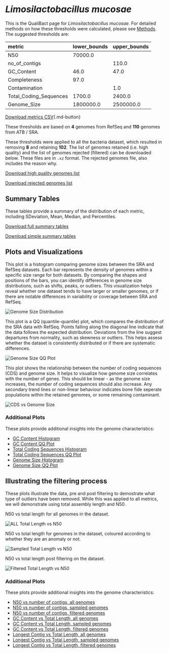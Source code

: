 # *Limosilactobacillus mucosae*

This is the QualiBact page for *Limosilactobacillus mucosae*. For detailed methods on how these thresholds were calculated, please see [Methods](../../methods.md).
The suggested thresholds are: 

| metric                 | lower_bounds   | upper_bounds   |
|:-----------------------|:---------------|:---------------|
| N50                    | 70000.0        |                |
| no_of_contigs          |                | 110.0          |
| GC_Content             | 46.0           | 47.0           |
| Completeness           | 97.0           |                |
| Contamination          |                | 1.0            |
| Total_Coding_Sequences | 1700.0         | 2400.0         |
| Genome_Size            | 1800000.0      | 2500000.0      |

[Download metrics CSV](Limosilactobacillus_mucosae_metrics.csv){.md-button}


These thresholds are based on **4** genomes from RefSeq and **110** genomes from ATB / SRA.

These thresholds were applied to all the bacteria dataset, which resulted in removing **8** and retaining **102**.
The list of genomes retained (i.e. high quality) and the list of genomes rejected (filtered) can be downloaded below. These files are in `.xz` format. The rejected genomes file, also includes the reason why.

[Download high quality genomes list](Limosilactobacillus_mucosae_high_quality_genomes.csv.xz)


[Download rejected genomes list](Limosilactobacillus_mucosae_filtered_out_genomes.csv.xz)



## Summary Tables
These tables provide a summary of the distribution of each metric, including SDeviation, Mean, Median, and Percentiles.

[Download full summary tables](summary.csv)

[Download simple summary tables](selected_summary.csv)

## Plots and Visualizations

This plot is a histogram comparing genome sizes between the SRA and RefSeq datasets. Each bar represents the density of genomes within a specific size range for both datasets. By comparing the shapes and positions of the bars, you can identify differences in genome size distributions, such as shifts, peaks, or outliers. This visualization helps reveal whether one dataset tends to have larger or smaller genomes, or if there are notable differences in variability or coverage between SRA and RefSeq.

![Genome Size Distribution](Genome_Size_refseq_histogram_kde.png)

This plot is a QQ (quantile-quantile) plot, which compares the distribution of the SRA data with RefSeq. Points falling along the diagonal line indicate that the data follows the expected distribution. Deviations from the line suggest departures from normality, such as skewness or outliers. This helps assess whether the dataset is consistently distributed or if there are systematic differences.

![Genome Size QQ Plot](Genome_Size_refseq_qqplot.png)

This plot shows the relationship between the number of coding sequences (CDS) and genome size. It helps to visualize how genome size correlates with the number of genes. This should be linear - as the genome size increases, the number of coding sequences should also increase. Any secondary trend lines or non-linear behaviour indicates bone fide seperate populations within the retained genomes, or some remaining contaminant. 

![CDS vs Genome Size](Limosilactobacillus_mucosae_CDS_vs_Genome_Size.png)

### Additional Plots

These plots provide additional insights into the genome characteristics:

- [GC Content Histogram](GC_Content_refseq_histogram_kde.png)
- [GC Content QQ Plot](GC_Content_refseq_qqplot.png)
- [Total Coding Sequences Histogram](Total_Coding_Sequences_refseq_histogram_kde.png)
- [Total Coding Sequences QQ Plot](Total_Coding_Sequences_refseq_qqplot.png)
- [Genome Size Histogram](Genome_Size_refseq_histogram_kde.png)
- [Genome Size QQ Plot](Genome_Size_refseq_qqplot.png)
## Illustrating the filtering process
These plots illustrate the data, pre and post filtering to demostrate what type of outliers have been removed. While this was applied to all metrics, we will demonstrate using total assembly length and N50.

N50 vs total length for all genomes in the dataset.

![ALL Total Length vs N50](Limosilactobacillus_mucosae_all_total_length_N50.png)

N50 vs total length for genomes in the dataset, coloured according to whether they are an anomaly or not.

![Sampled Total Length vs N50](Limosilactobacillus_mucosae_sample_total_length_N50.png)

N50 vs total length post filtering on the dataset.

![Filtered Total Length vs N50](Limosilactobacillus_mucosae_filt_total_length_N50.png)

### Additional Plots

These plots provide additional insights into the genome characteristics:

- [N50 vs number of contigs, all genomes](Limosilactobacillus_mucosae_all_N50_number.png)
- [N50 vs number of contigs, sampled genomes](Limosilactobacillus_mucosae_sample_N50_number.png)
- [N50 vs number of contigs, filtered genomes](Limosilactobacillus_mucosae_filt_N50_number.png)
- [GC Content vs Total Length, all genomes](Limosilactobacillus_mucosae_all_total_length_GC_Content.png)
- [GC Content vs Total Length, sampled genomes](Limosilactobacillus_mucosae_sample_total_length_GC_Content.png)
- [GC Content vs Total Length, filtered genomes](Limosilactobacillus_mucosae_filt_total_length_GC_Content.png)
- [Longest Contig vs Total Length, all genomes](Limosilactobacillus_mucosae_all_total_length_longest.png)
- [Longest Contig vs Total Length, sampled genomes](Limosilactobacillus_mucosae_sample_total_length_longest.png)
- [Longest Contig vs Total Length, filtered genomes](Limosilactobacillus_mucosae_filt_total_length_longest.png)

